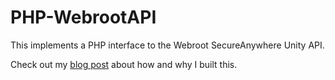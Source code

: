 # PHP-WebrootAPI
This implements a PHP interface to the Webroot SecureAnywhere Unity API.  
  
Check out my [blog post](https://blog.cjtrowbridge.com/2017/03/11/implementing-webroots-api-in-php/) about how and why I built this.
